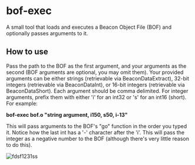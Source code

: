 # bof-exec
A small tool that loads and executes a Beacon Object File (BOF) and optionally passes arguments to it.

## How to use
Pass the path to the BOF as the first argument, and your arguments as the second (BOF arguments are optional, you may omit them).
Your provided arguments can be either strings (retrievable via BeaconDataExtract),
32-bit integers (retrievable via BeaconDataInt), or 16-bit integers (retrievable via BeaconDataShort).
Each argument should be comma delimited. For integer arguments, prefix them with either 'i' for an int32 or 's' for an int16 (short).
For example:

**bof-exec bof.o "string argument, i150, s50, i-13"**

This will pass arguments to the BOF's "go" function in the order you typed it. Notice how the last int has a '-' character
after the 'i'. This will pass the integer as a negative number to the BOF (although there's very little reason to do this).

![fdsf1231ss](https://github.com/Uri3n/bof-exec/assets/153572153/2f446ead-4dec-4519-b385-a0e7f3bb495c)
